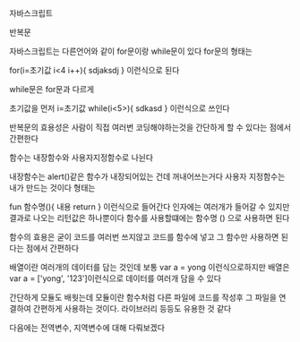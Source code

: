 자바스크립트 

반복문

자바스크립트는 다른언어와 같이 for문이랑 while문이 있다
for문의 형태는

for(i=초기값 i<4 i++){
    sdjaksdj
}
이런식으로 된다

while문은 for문과 다르게

초기값을 먼저
i=초기값
while(i<5>){
    sdkasd
}
이런식으로 쓰인다

반복문의 효용성은 사람이 직접 여러번 코딩해야하는것을 간단하게 할 수 있다는 점에서 간편한다

함수는 내장함수와 사용자지정함수로 나뉜다

내장함수는 alert()같은 함수가 내장되어있는 건데 꺼내어쓰는거다
사용자 지정함수는 내가 만드는 것이다
형태는

fun 함수명(){
    내용
    return
}
이런식으로 들어간다 
인자에는 여러개가 들어갈 수 있지만 결과로 나오는 리턴값은 하나뿐이다
함수를 사용할떄에는 함수명 () 으로 사용하면 된다

함수의 효용은 굳이 코드를 여러번 쓰지않고 코드를 함수에 넣고 그 함수만 사용하면 된다는 점에서 간편하다

배열이란 여러개의 데이터를 담는 것인데
보통 var a = yong 이런식으로하지만 배열은
var a = ['yong', '123']이런식으로 데이터를 여러개 담을 수 있다



간단하게 모듈도 배웟는데 모듈이란 함수처럼 다른 파일에 코드를 작성후 그 파일을 연결하여 간편하게 사용하는 것이다. 라이브러리 등등도 유용한 것 같다

다음에는 전역변수, 지역변수에 대해 다뤄보겠다